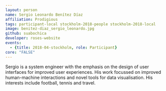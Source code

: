 ```yaml
---
layout: person
name: Sergio Leonardo Benítez Díaz
affiliation: Prodigious
tags: participant-local stockholm-2018-people stockholm-2018-local
image: benitez-diaz_sergio_leonardo.jpg
github: suabochica
developer: roses-website
events:
  - {title: 2018-04-stockholm, role: Participant}
core: "FALSE"
---
```

Sergio is a system engineer with the emphasis on the design of user interfaces for improved user experiences. His work focussed on improved human-machine interactions and novel tools for data visualisation. His interests include football, tennis and travel.  